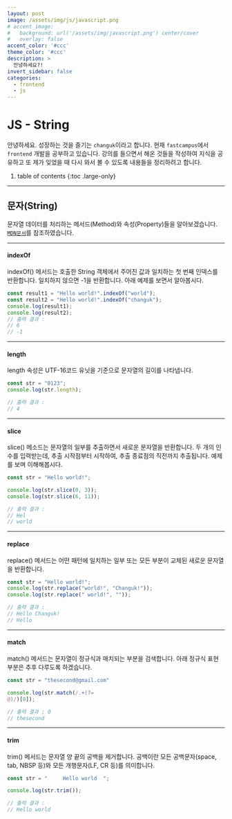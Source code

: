 ```yaml
---
layout: post
image: /assets/img/js/javascript.png
# accent_image:
#   background: url('/assets/img/javascript.png') center/cover
#   overlay: false
accent_color: '#ccc'
theme_color: '#ccc'
description: >
  안녕하세요?!
invert_sidebar: false
categories:
  - frontend
  - js
---
```


# JS - String

안녕하세요. 성장하는 것을 즐기는 `changuk`이라고 합니다. 현재 `fastcampus`에서 `frontend` 개발을 공부하고 있습니다. 강의를 들으면서 해온 것들을 작성하여 지식을 공유하고 또 제가 잊었을 때 다시 와서 볼 수 있도록 내용들을 정리하려고 합니다.

1. table of contents
{:toc .large-only}

---

## 문자(String)

문자열 데이터를 처리하는 메서드(Method)와 속성(Property)들을 알아보겠습니다. <a href="https://developer.mozilla.org/ko/docs/Web/JavaScript/Reference/Global_Objects/String" target="_blank">`MDN문서`</a>를 참조하였습니다.

---

#### indexOf

indexOf() 메서드는 호출한 String 객체에서 주어진 값과 일치하는 첫 번째 인덱스를 반환합니다. 일치하지 않으면 -1을 반환합니다. 아래 예제를 보면서 알아봅시다.

```javascript
const result1 = "Hello world!".indexOf("world");
const result2 = "Hello world!".indexOf("changuk");
console.log(result1);
console.log(result2);
// 출력 결과 :
// 6
// -1
```

---

#### length

length 속성은 UTF-16코드 유닛을 기준으로 문자열의 길이를 나타냅니다.

```javascript
const str = "0123";
console.log(str.length);

// 출력 결과 :
// 4
```

---

#### slice

slice() 메소드는 문자열의 일부를 추출하면서 새로운 문자열을 반환합니다. 두 개의 인수를 입력받는데, 추출 시작점부터 시작하여, 추출 종료점의 직전까지 추출됩니다. 예제를 보며 이해해봅시다.

```javascript
const str = "Hello world!";

console.log(str.slice(0, 3));
console.log(str.slice(6, 11));

// 출력 결과 :
// Hel
// world
```

---

#### replace

replace() 메서드는 어떤 패턴에 일치하는 일부 또는 모든 부분이 교체된 새로운 문자열을 반환합니다.

```javascript
const str = "Hello world!";
console.log(str.replace("world!", "Changuk!"));
console.log(str.replace(" world!", ""));

// 출력 결과 :
// Hello Changuk!
// Hello
```

---

#### match

match() 메서드는 문자열이 정규식과 매치되는 부분을 검색합니다. 아래 정규식 표현 부분은 추후 다루도록 하겠습니다.

```javascript
const str = "thesecond@gmail.com"

console.log(str.match(/.+(?=
@)/)[0]);

// 출력 결과 : 0
// thesecond
```

---

#### trim

trim() 메서드는 문자열 양 끝의 공백을 제거합니다. 공백이란 모든 공백문자(space, tab, NBSP 등)와 모든 개행문자(LF, CR 등)를 의미합니다.

```javascript
const str = "     Hello world  ";

console.log(str.trim());

// 출력 결과 :
// Hello world
```
